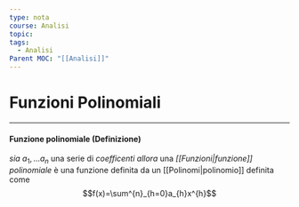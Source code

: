 ```yaml
---
type: nota
course: Analisi
topic: 
tags:
  - Analisi
Parent MOC: "[[Analisi]]"
---
```

# Funzioni Polinomiali
---
#### Funzione polinomiale (Definizione)
_sia_ $a_{1},\dots a_{n}$ una serie di _coefficenti_ 
_allora_ una _[[Funzioni|funzione]] polinomiale_ è una funzione definita da un [[Polinomi|polinomio]] definita come $$f(x)=\sum^{n}_{h=0}a_{h}x^{h}$$
